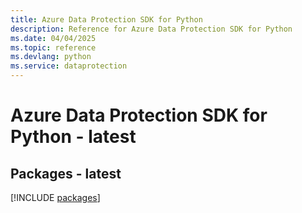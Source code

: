 ```yaml
---
title: Azure Data Protection SDK for Python
description: Reference for Azure Data Protection SDK for Python
ms.date: 04/04/2025
ms.topic: reference
ms.devlang: python
ms.service: dataprotection
---
```

# Azure Data Protection SDK for Python - latest
## Packages - latest
[!INCLUDE [packages](data-protection-index.md)]